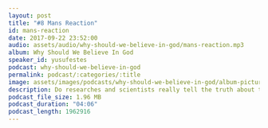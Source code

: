 ```yaml
---
layout: post
title: "#8 Mans Reaction"
id: mans-reaction
date: 2017-09-22 23:52:00
audio: assets/audio/why-should-we-believe-in-god/mans-reaction.mp3
album: Why Should We Believe In God
speaker_id: yusufestes
podcast: why-should-we-believe-in-god
permalink: podcast/:categories/:title
image: assets/images/podcasts/why-should-we-believe-in-god/album-picture-small.jpg
description: Do researches and scientists really tell the truth about their findings?
podcast_file_size: 1.96 MB
podcast_duration: "04:06"
podcast_length: 1962916
---
```

